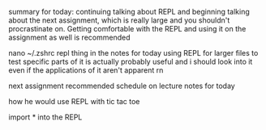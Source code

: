 summary for today: continuing talking about REPL and beginning talking about the next assignment, which is really large and you shouldn't procrastinate on. Getting comfortable with the REPL and using it on the assignment as well is recommended


nano ~/.zshrc
	repl thing in the notes for today
using REPL for larger files to test specific parts of it is actually probably useful and i should look into it even if the applications of it aren't apparent rn

next assignment
	recommended schedule on lecture notes for today

how he would use REPL with tic tac toe

import \* into the REPL